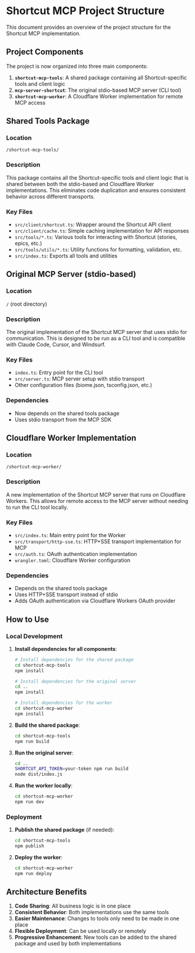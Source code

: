 # Shortcut MCP Project Structure

This document provides an overview of the project structure for the Shortcut MCP implementation.

## Project Components

The project is now organized into three main components:

1. **`shortcut-mcp-tools`**: A shared package containing all Shortcut-specific tools and client logic
2. **`mcp-server-shortcut`**: The original stdio-based MCP server (CLI tool)
3. **`shortcut-mcp-worker`**: A Cloudflare Worker implementation for remote MCP access

## Shared Tools Package

### Location
`/shortcut-mcp-tools/`

### Description
This package contains all the Shortcut-specific tools and client logic that is shared between both the stdio-based and Cloudflare Worker implementations. This eliminates code duplication and ensures consistent behavior across different transports.

### Key Files
- `src/client/shortcut.ts`: Wrapper around the Shortcut API client
- `src/client/cache.ts`: Simple caching implementation for API responses
- `src/tools/*.ts`: Various tools for interacting with Shortcut (stories, epics, etc.)
- `src/tools/utils/*.ts`: Utility functions for formatting, validation, etc.
- `src/index.ts`: Exports all tools and utilities

## Original MCP Server (stdio-based)

### Location
`/` (root directory)

### Description
The original implementation of the Shortcut MCP server that uses stdio for communication. This is designed to be run as a CLI tool and is compatible with Claude Code, Cursor, and Windsurf.

### Key Files
- `index.ts`: Entry point for the CLI tool
- `src/server.ts`: MCP server setup with stdio transport
- Other configuration files (biome.json, tsconfig.json, etc.)

### Dependencies
- Now depends on the shared tools package
- Uses stdio transport from the MCP SDK

## Cloudflare Worker Implementation

### Location
`/shortcut-mcp-worker/`

### Description
A new implementation of the Shortcut MCP server that runs on Cloudflare Workers. This allows for remote access to the MCP server without needing to run the CLI tool locally.

### Key Files
- `src/index.ts`: Main entry point for the Worker
- `src/transport/http-sse.ts`: HTTP+SSE transport implementation for MCP
- `src/auth.ts`: OAuth authentication implementation
- `wrangler.toml`: Cloudflare Worker configuration

### Dependencies
- Depends on the shared tools package
- Uses HTTP+SSE transport instead of stdio
- Adds OAuth authentication via Cloudflare Workers OAuth provider

## How to Use

### Local Development

1. **Install dependencies for all components**:
   ```bash
   # Install dependencies for the shared package
   cd shortcut-mcp-tools
   npm install

   # Install dependencies for the original server
   cd ..
   npm install

   # Install dependencies for the worker
   cd shortcut-mcp-worker
   npm install
   ```

2. **Build the shared package**:
   ```bash
   cd shortcut-mcp-tools
   npm run build
   ```

3. **Run the original server**:
   ```bash
   cd ..
   SHORTCUT_API_TOKEN=your-token npm run build
   node dist/index.js
   ```

4. **Run the worker locally**:
   ```bash
   cd shortcut-mcp-worker
   npm run dev
   ```

### Deployment

1. **Publish the shared package** (if needed):
   ```bash
   cd shortcut-mcp-tools
   npm publish
   ```

2. **Deploy the worker**:
   ```bash
   cd shortcut-mcp-worker
   npm run deploy
   ```

## Architecture Benefits

1. **Code Sharing**: All business logic is in one place
2. **Consistent Behavior**: Both implementations use the same tools
3. **Easier Maintenance**: Changes to tools only need to be made in one place
4. **Flexible Deployment**: Can be used locally or remotely
5. **Progressive Enhancement**: New tools can be added to the shared package and used by both implementations